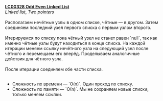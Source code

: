 <b>
<a href="https://leetcode.com/problems/odd-even-linked-list/">
LC00328 Odd Even Linked List
</a>
</b>
​
<br>
​
<i>Linked list</i>, <i>Two pointers</i>
​
<br><br>
​
Располагаем нечётные узлы в одном списке, чётные — в другом.
Затем соединяем последний узел первого списка с первым узлом второго.
​
<br><br>
​
Итерируемся по списку пока чётный узел не станет равен `null`,
так как именно чётные узлы будут находиться в конце списка.
На каждой итерации меняем ссылку нечётного узла на следующий узел после чётного и перемещаем его вперёд.
Проделываем аналогичные действия для чётного узла.
​
<br><br>
​
После итерации соединяем обе части списка.<br>
​
<ul>
<li>Сложность по времени — `O(n)`. Один проход по списку.</li>
<li>Сложность по памяти — `О(n)`. Мы не сохраняем новые списки, только меняем ссылки.</li>
</ul>